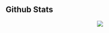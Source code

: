 ## Github Stats

<div align="center"><img src="https://github-readme-stats.vercel.app/api/top-langs/?username=TiagoEngBrazil&hide_border=true&layout=compact" align="center" /></div>

<br/>
